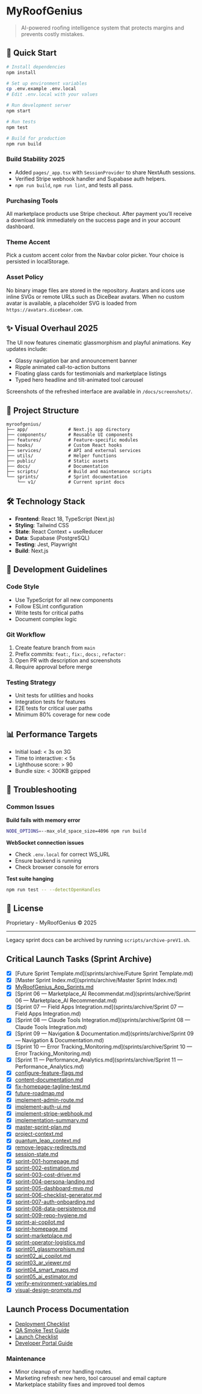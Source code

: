 # MyRoofGenius

> AI-powered roofing intelligence system that protects margins and prevents costly mistakes.

## 🚀 Quick Start

```bash
# Install dependencies
npm install

# Set up environment variables
cp .env.example .env.local
# Edit .env.local with your values

# Run development server
npm start

# Run tests
npm test

# Build for production
npm run build
```

### Build Stability 2025
- Added `pages/_app.tsx` with `SessionProvider` to share NextAuth sessions.
- Verified Stripe webhook handler and Supabase auth helpers.
- `npm run build`, `npm run lint`, and tests all pass.

### Purchasing Tools
All marketplace products use Stripe checkout. After payment you’ll receive a download link
immediately on the success page and in your account dashboard.

### Theme Accent
Pick a custom accent color from the Navbar color picker. Your choice is persisted in localStorage.

### Asset Policy
No binary image files are stored in the repository. Avatars and icons use inline SVGs or remote URLs such as DiceBear avatars. When no custom avatar is available, a placeholder SVG is loaded from `https://avatars.dicebear.com`.

## ✨ Visual Overhaul 2025
The UI now features cinematic glassmorphism and playful animations. Key updates include:
- Glassy navigation bar and announcement banner
- Ripple animated call-to-action buttons
- Floating glass cards for testimonials and marketplace listings
- Typed hero headline and tilt-animated tool carousel

Screenshots of the refreshed interface are available in `/docs/screenshots/`.

## 📁 Project Structure

```
myroofgenius/
├── app/               # Next.js app directory
├── components/        # Reusable UI components
├── features/          # Feature-specific modules
├── hooks/             # Custom React hooks
├── services/          # API and external services
├── utils/             # Helper functions
├── public/            # Static assets
├── docs/              # Documentation
├── scripts/           # Build and maintenance scripts
└── sprints/           # Sprint documentation
    └── v1/            # Current sprint docs
```

## 🛠️ Technology Stack

- **Frontend**: React 18, TypeScript (Next.js)
- **Styling**: Tailwind CSS
- **State**: React Context + useReducer
- **Data**: Supabase (PostgreSQL)
- **Testing**: Jest, Playwright
- **Build**: Next.js

## 🔧 Development Guidelines

### Code Style
- Use TypeScript for all new components
- Follow ESLint configuration
- Write tests for critical paths
- Document complex logic

### Git Workflow
1. Create feature branch from `main`
2. Prefix commits: `feat:`, `fix:`, `docs:`, `refactor:`
3. Open PR with description and screenshots
4. Require approval before merge

### Testing Strategy
- Unit tests for utilities and hooks
- Integration tests for features
- E2E tests for critical user paths
- Minimum 80% coverage for new code

## 📊 Performance Targets
- Initial load: < 3s on 3G
- Time to interactive: < 5s
- Lighthouse score: > 90
- Bundle size: < 300KB gzipped

## 🚨 Troubleshooting

### Common Issues

**Build fails with memory error**
```bash
NODE_OPTIONS=--max_old_space_size=4096 npm run build
```

**WebSocket connection issues**
- Check `.env.local` for correct WS_URL
- Ensure backend is running
- Check browser console for errors

**Test suite hanging**
```bash
npm run test -- --detectOpenHandles
```

## 📝 License

Proprietary - MyRoofGenius © 2025

---
Legacy sprint docs can be archived by running `scripts/archive-preV1.sh`.

## Critical Launch Tasks (Sprint Archive)

- [x] [Future Sprint Template.md](sprints\/archive\/Future Sprint Template.md)
- [x] [Master Sprint Index.md](sprints\/archive\/Master Sprint Index.md)
- [x] [MyRoofGenius_App_Sprints.md](sprints\/archive\/MyRoofGenius_App_Sprints.md)
- [x] [Sprint 06 — Marketplace_AI Recommendat.md](sprints\/archive\/Sprint 06 — Marketplace_AI Recommendat.md)
- [x] [Sprint 07 — Field Apps Integration.md](sprints\/archive\/Sprint 07 — Field Apps Integration.md)
- [x] [Sprint 08 — Claude Tools Integration.md](sprints\/archive\/Sprint 08 — Claude Tools Integration.md)
- [x] [Sprint 09 — Navigation & Documentation.md](sprints\/archive\/Sprint 09 — Navigation & Documentation.md)
- [x] [Sprint 10 — Error Tracking_Monitoring.md](sprints\/archive\/Sprint 10 — Error Tracking_Monitoring.md)
- [x] [Sprint 11 — Performance_Analytics.md](sprints\/archive\/Sprint 11 — Performance_Analytics.md)
- [x] [configure-feature-flags.md](sprints\/archive\/configure-feature-flags.md)
- [x] [content-documentation.md](sprints\/archive\/content-documentation.md)
- [x] [fix-homepage-tagline-test.md](sprints\/archive\/fix-homepage-tagline-test.md)
- [x] [future-roadmap.md](sprints\/archive\/future-roadmap.md)
- [x] [implement-admin-route.md](sprints\/archive\/implement-admin-route.md)
- [x] [implement-auth-ui.md](sprints\/archive\/implement-auth-ui.md)
- [x] [implement-stripe-webhook.md](sprints\/archive\/implement-stripe-webhook.md)
- [x] [implementation-summary.md](sprints\/archive\/implementation-summary.md)
- [x] [master-sprint-plan.md](sprints\/archive\/master-sprint-plan.md)
- [x] [project-context.md](sprints\/archive\/project-context.md)
- [x] [quantum_leap_context.md](sprints\/archive\/quantum_leap_context.md)
- [x] [remove-legacy-redirects.md](sprints\/archive\/remove-legacy-redirects.md)
- [x] [session-state.md](sprints\/archive\/session-state.md)
- [x] [sprint-001-homepage.md](sprints\/archive\/sprint-001-homepage.md)
- [x] [sprint-002-estimation.md](sprints\/archive\/sprint-002-estimation.md)
- [x] [sprint-003-cost-driver.md](sprints\/archive\/sprint-003-cost-driver.md)
- [x] [sprint-004-persona-landing.md](sprints\/archive\/sprint-004-persona-landing.md)
- [x] [sprint-005-dashboard-mvp.md](sprints\/archive\/sprint-005-dashboard-mvp.md)
- [x] [sprint-006-checklist-generator.md](sprints\/archive\/sprint-006-checklist-generator.md)
- [x] [sprint-007-auth-onboarding.md](sprints\/archive\/sprint-007-auth-onboarding.md)
- [x] [sprint-008-data-persistence.md](sprints\/archive\/sprint-008-data-persistence.md)
- [x] [sprint-009-repo-hygiene.md](sprints\/archive\/sprint-009-repo-hygiene.md)
- [x] [sprint-ai-copilot.md](sprints\/archive\/sprint-ai-copilot.md)
- [x] [sprint-homepage.md](sprints\/archive\/sprint-homepage.md)
- [x] [sprint-marketplace.md](sprints\/archive\/sprint-marketplace.md)
- [x] [sprint-operator-logistics.md](sprints\/archive\/sprint-operator-logistics.md)
- [x] [sprint01_glassmorphism.md](sprints\/archive\/sprint01_glassmorphism.md)
- [x] [sprint02_ai_copilot.md](sprints\/archive\/sprint02_ai_copilot.md)
- [x] [sprint03_ar_viewer.md](sprints\/archive\/sprint03_ar_viewer.md)
- [x] [sprint04_smart_maps.md](sprints\/archive\/sprint04_smart_maps.md)
- [x] [sprint05_ai_estimator.md](sprints\/archive\/sprint05_ai_estimator.md)
- [x] [verify-environment-variables.md](sprints\/archive\/verify-environment-variables.md)
- [x] [visual-design-prompts.md](sprints\/archive\/visual-design-prompts.md)

## Launch Process Documentation
- [Deployment Checklist](docs/launch/production-deployment-checklist.md)
- [QA Smoke Test Guide](docs/launch/production-qa-smoke-test.md)
- [Launch Checklist](docs/launch/launch-checklist.md)
- [Developer Portal Guide](docs/DEVELOPER_PORTAL.md)

### Maintenance
- Minor cleanup of error handling routes.
- Marketing refresh: new hero, tool carousel and email capture
- Marketplace stability fixes and improved tool demos
